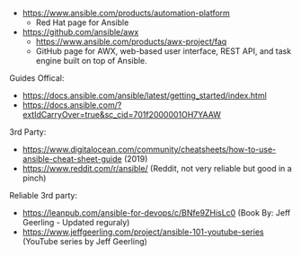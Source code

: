* https://www.ansible.com/products/automation-platform
  * Red Hat page for Ansible
* https://github.com/ansible/awx
  * https://www.ansible.com/products/awx-project/faq
  * GitHub page for AWX, web-based user interface, REST API, and task engine built on top of Ansible.



Guides Offical:
* https://docs.ansible.com/ansible/latest/getting_started/index.html
* https://docs.ansible.com/?extIdCarryOver=true&sc_cid=701f2000001OH7YAAW

3rd Party:
* https://www.digitalocean.com/community/cheatsheets/how-to-use-ansible-cheat-sheet-guide (2019)
* https://www.reddit.com/r/ansible/ (Reddit, not very reliable but good in a pinch)


Reliable 3rd party:
* https://leanpub.com/ansible-for-devops/c/BNfe9ZHisLc0 (Book By: Jeff Geerling - Updated reguraly)
* https://www.jeffgeerling.com/project/ansible-101-youtube-series (YouTube series by Jeff Geerling)
